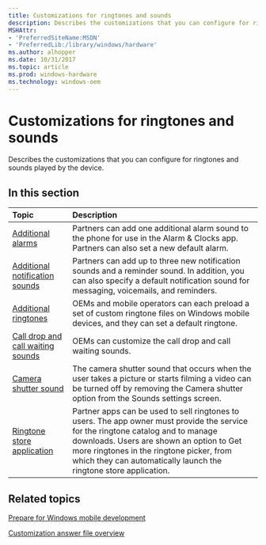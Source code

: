 ```yaml
---
title: Customizations for ringtones and sounds
description: Describes the customizations that you can configure for ringtones and sounds played by the device.
MSHAttr:
- 'PreferredSiteName:MSDN'
- 'PreferredLib:/library/windows/hardware'
ms.author: alhopper
ms.date: 10/31/2017
ms.topic: article
ms.prod: windows-hardware
ms.technology: windows-oem
---
```

# Customizations for ringtones and sounds

Describes the customizations that you can configure for ringtones and sounds played by the device.

## In this section

| Topic                                 | Description                                                                                   |
|:--------------------------------------|:----------------------------------------------------------------------------------------------|
| [Additional alarms](additional-alarms.md)                                 | Partners can add one additional alarm sound to the phone for use in the Alarm & Clocks app. Partners can also set a new default alarm.                             |
| [Additional notification sounds](additional-notification-sounds.md)       | Partners can add up to three new notification sounds and a reminder sound. In addition, you can also specify a default notification sound for messaging, voicemails, and reminders.    |
| [Additional ringtones](additional-ringtones.md)                           | OEMs and mobile operators can each preload a set of custom ringtone files on Windows mobile devices, and they can set a default ringtone.                        |
| [Call drop and call waiting sounds](call-drop-and-call-waiting-sounds.md) | OEMs can customize the call drop and call waiting sounds.      |
| [Camera shutter sound](camera-shutter-sound.md)                           | The camera shutter sound that occurs when the user takes a picture or starts filming a video can be turned off by removing the Camera shutter option from the Sounds settings screen.      |
| [Ringtone store application](ringtone-store-application.md)               | Partner apps can be used to sell ringtones to users. The app owner must provide the service for the ringtone catalog and to manage downloads. Users are shown an option to Get more ringtones in the ringtone picker, from which they can automatically launch the ringtone store application.                                      |

## Related topics

[Prepare for Windows mobile development](https://docs.microsoft.com/en-us/windows-hardware/manufacture/mobile/preparing-for-windows-mobile-development)

[Customization answer file overview](https://docs.microsoft.com/en-us/windows-hardware/customize/mobile/mcsf/customization-answer-file)